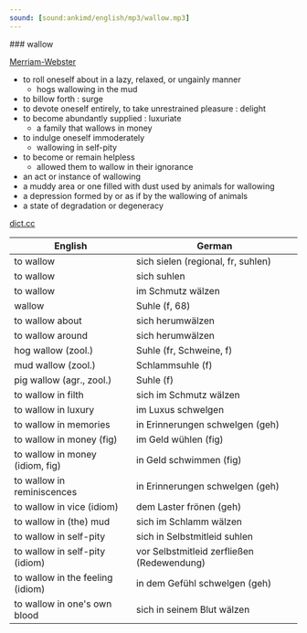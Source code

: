 ```yaml
---
sound: [sound:ankimd/english/mp3/wallow.mp3]
---
```


\### wallow

[Merriam-Webster](https://www.merriam-webster.com/dictionary/wallow)

- to roll oneself about in a lazy, relaxed, or ungainly manner
    - hogs wallowing in the mud
- to billow forth : surge
- to devote oneself entirely, to take unrestrained pleasure : delight
- to become abundantly supplied : luxuriate
    - a family that wallows in money
- to indulge oneself immoderately
    - wallowing in self-pity
- to become or remain helpless
    - allowed them to wallow in their ignorance
- an act or instance of wallowing
- a muddy area or one filled with dust used by animals for wallowing
- a depression formed by or as if by the wallowing of animals
- a state of degradation or degeneracy

[dict.cc](https://www.dict.cc/wallow)

| English        | German       |
| -------------- | ------------ |
| to wallow | sich sielen (regional, fr, suhlen) |
| to wallow | sich suhlen |
| to wallow | im Schmutz wälzen |
| wallow | Suhle (f, 68) |
| to wallow about | sich herumwälzen |
| to wallow around | sich herumwälzen |
| hog wallow (zool.) | Suhle (fr, Schweine, f) |
| mud wallow (zool.) | Schlammsuhle (f) |
| pig wallow (agr., zool.) | Suhle (f) |
| to wallow in filth | sich im Schmutz wälzen |
| to wallow in luxury | im Luxus schwelgen |
| to wallow in memories | in Erinnerungen schwelgen (geh) |
| to wallow in money (fig) | im Geld wühlen (fig) |
| to wallow in money (idiom, fig) | in Geld schwimmen (fig) |
| to wallow in reminiscences | in Erinnerungen schwelgen (geh) |
| to wallow in vice (idiom) | dem Laster frönen (geh) |
| to wallow in (the) mud | sich im Schlamm wälzen |
| to wallow in self-pity | sich in Selbstmitleid suhlen |
| to wallow in self-pity (idiom) | vor Selbstmitleid zerfließen (Redewendung) |
| to wallow in the feeling (idiom) | in dem Gefühl schwelgen (geh) |
| to wallow in one's own blood | sich in seinem Blut wälzen |
